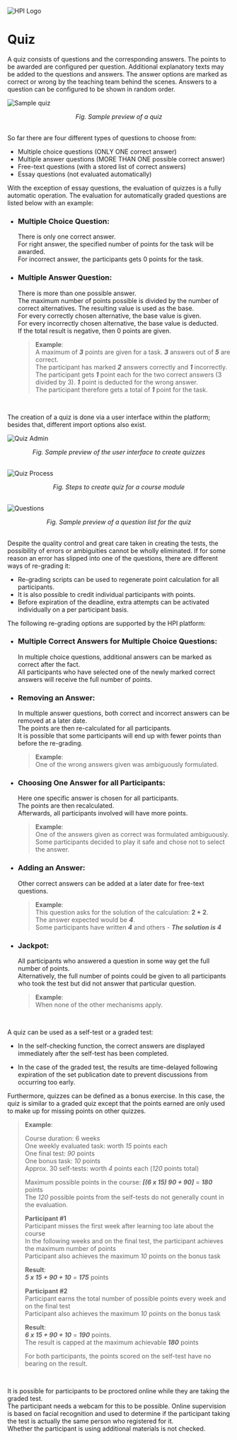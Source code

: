 ![HPI Logo](../../img/HPI_Logo.png)

# Quiz

A quiz consists of questions and the corresponding answers. The points to be awarded are configured per question. Additional explanatory texts may be added to the questions and answers. The answer options are marked as correct or wrong by the teaching team behind the scenes. Answers to a question can be configured to be shown in random order.  

![Sample quiz](../../img/features/itemtypes/quiz.png)
<div align="center"><i>  
Fig. Sample preview of a quiz
</i></div>
<br>

So far there are four different types of questions to choose from:  

* Multiple choice questions (ONLY ONE correct answer) 
* Multiple answer questions (MORE THAN ONE possible correct answer)
* Free-text questions (with a stored list of correct answers) 
* Essay questions (not evaluated automatically)

With the exception of essay questions, the evaluation of quizzes is a fully automatic operation. The evaluation for automatically graded questions are listed below with an example:  

* ### Multiple Choice Question:  
    There is only one correct answer.  
    For right answer, the specified number of points for the task will be awarded.  
    For incorrect answer, the participants gets 0 points for the task.   

* ### Multiple Answer Question:   
    There is more than one possible answer.  
    The maximum number of points possible is divided by the number of correct alternatives.
    The resulting value is used as the base.  
    For every correctly chosen alternative, the base value is given.  
    For every incorrectly chosen alternative, the base value is deducted.  
    If the total result is negative, then 0 points are given.  

    >**Example**:  
    A maximum of ***3*** points are given for a task. ***3*** answers out of ***5*** are correct.  
    The participant has marked ***2*** answers correctly and ***1*** incorrectly.  
    The participant gets ***1*** point each for the two correct answers (3 divided by 3). ***1*** point is deducted for the wrong answer.  
    The participant therefore gets a total of ***1*** point for the task.  

<br>

The creation of a quiz is done via a user interface within the platform; besides that, different import options also exist.  

![Quiz Admin](../../img/features/itemtypes/quiz_admin.png)
<div align="center"><i>  
Fig. Sample preview of the user interface to create quizzes
</i></div>
<br>

![Quiz Process](../../img/features/itemtypes/quiz_process.png)
<div align="center"><i>  
Fig. Steps to create quiz for a course module
</i></div>
<br>

![Questions](../../img/features/itemtypes/quiz_questions.png)
<div align="center"><i>  
Fig. Sample preview of a question list for the quiz
</i></div>
<br>

Despite the quality control and great care taken in creating the tests, the possibility of errors or ambiguities cannot be wholly eliminated. If for some reason an error has slipped into one of the questions, there are different ways of re-grading it:  

* Re-grading scripts can be used to regenerate point calculation for all participants.
* It is also possible to credit individual participants with points. 
* Before expiration of the deadline, extra attempts can be activated individually on a per participant basis.

The following re-grading options are supported by the HPI platform:   

* ### Multiple Correct Answers for Multiple Choice Questions:  
    In multiple choice questions, additional answers can be marked as correct after the fact.  
    All participants who have selected one of the newly marked correct answers will receive the full number of points.  

* ### Removing an Answer: 
    In multiple answer questions, both correct and incorrect answers can be removed at a later date.  
    The points are then re-calculated for all participants.  
    It is possible that some participants will end up with fewer points than before the re-grading.

    >**Example**:  
    One of the wrong answers given was ambiguously formulated.

* ### Choosing One Answer for all Participants: 
    Here one specific answer is chosen for all participants.  
    The points are then recalculated.  
    Afterwards, all participants involved will have more points.  

    >**Example**:  
    One of the answers given as correct was formulated ambiguously.  
    Some participants decided to play it safe and chose not to select the answer.

* ### Adding an Answer: 
    Other correct answers can be added at a later date for free-text questions.  


    >**Example**:  
    This question asks for the solution of the calculation:  **2 + 2**.  
    The answer expected would be ***4***.  
    Some participants have written ***4*** and others - ***The solution is 4***

* ### Jackpot:
    All participants who answered a question in some way get the full number of points.  
    Alternatively, the full number of points could be given to all participants who took the test but did not answer that particular question.  

    >**Example**:  
    When none of the other mechanisms apply. 
  
<br>

A quiz can be used as a self-test or a graded test:  

* In the self-checking function, the correct answers are displayed immediately after the self-test has been completed.  
  
* In the case of the graded test, the results are time-delayed following expiration of the set publication date to prevent discussions from occurring too early.  

Furthermore, quizzes can be defined as a bonus exercise. In this case, the quiz is similar to a graded quiz except that the points earned are only used to make up for missing points on other quizzes.

>**Example**:  
>
>Course duration: 6 weeks  
One weekly evaluated task: worth *15* points each  
One final test: *90* points  
One bonus task: *10* points  
Approx. 30 self-tests: worth *4* points each (*120* points total) 
>
>
>Maximum possible points in the course: ***[(6 x 15) 90 + 90]*** = ***180*** points  
>The *120* possible points from the self-tests do not generally count in the evaluation.
>
>**Participant #1**   
Participant misses the first week after learning too late about the course  
In the following weeks and on the final test, the participant achieves the maximum number of points  
Participant also achieves the maximum *10* points on the bonus task  
>
>**Result**:  
***5 x 15 + 90 + 10*** = ***175*** points  
>
>
>**Participant #2**  
Participant earns the total number of possible points every week and on the final test  
Participant also achieves the maximum *10* points on the bonus task  
>
>**Result**:  
***6 x 15 + 90 + 10*** = ***190*** points.  
The result is capped at the maximum achievable ***180*** points 
>
>For both participants, the points scored on the self-test have no bearing on the result.

<br>

It is possible for participants to be proctored online while they are taking the graded test.   
The participant needs a webcam for this to be possible. Online supervision is based on facial recognition and used to determine if the participant taking the test is actually the same person who registered for it.  
Whether the participant is using additional materials is not checked.